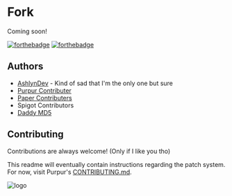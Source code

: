 
# Fork

Coming soon!

[![forthebadge](https://forthebadge.com/images/badges/fixed-bugs.svg)](https://forthebadge.com)
[![forthebadge](https://forthebadge.com/images/badges/not-a-bug-a-feature.svg)](https://forthebadge.com)

## Authors

- [AshlynDev](https://www.github.com/AshlynDev) - Kind of sad that I'm the only one but sure
- [Purpur Contributer](https://github.com/PurpurMC/Purpur/graphs/contributors)
- [Paper Contributers](https://github.com/PaperMC/Paper/graphs/contributors)
- Spigot Contributors
- [Daddy MD5](https://md-5.net)

## Contributing

Contributions are always welcome! (Only if I like you tho)

This readme will eventually contain instructions regarding the patch system. For now, visit Purpur's [CONTRIBUTING.md](https://github.com/PurpurMC/Purpur/blob/HEAD/CONTRIBUTING.md).


![logo](https://cdn.ashlyn.nl/assets/images/Fork.png)